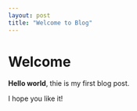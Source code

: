 ```yaml
---
layout: post
title: "Welcome to Blog"
---
```


# Welcome

<!-- more -->

**Hello world**, thie is my first blog post.

I hope you like it!
